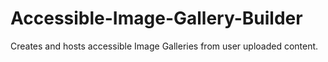 # Accessible-Image-Gallery-Builder
Creates and hosts accessible Image Galleries from user uploaded content.
